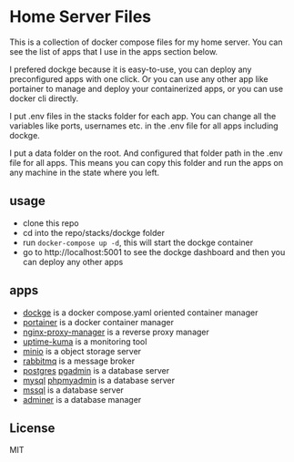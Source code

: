 # Home Server Files

This is a collection of docker compose files for my home server. You can see the list of apps that I use in the apps section below.

I prefered dockge because it is easy-to-use, you can deploy any preconfigured apps with one click. Or you can use any other app like portainer to manage and deploy your containerized apps, or you can use docker cli directly.

I put .env files in the stacks folder for each app. You can change all the variables like ports, usernames etc. in the .env file for all apps including dockge. 

I put a data folder on the root. And configured that folder path in the .env file for all apps. This means you can copy this folder and run the apps on any machine in the state where you left.

## usage
- clone this repo
- cd into the repo/stacks/dockge folder
- run `docker-compose up -d`, this will start the dockge container 
- go to http://localhost:5001 to see the dockge dashboard and then you can deploy any other apps

## apps
- [dockge](https://github.com/louislam/dockge) is a docker compose.yaml oriented container manager
- [portainer](https://www.portainer.io/) is a docker container manager
- [nginx-proxy-manager](https://nginxproxymanager.com/guide/) is a reverse proxy manager
- [uptime-kuma](https://github.com/louislam/uptime-kuma) is a monitoring tool
- [minio](https://min.io/docs/minio/container/index.html) is a object storage server
- [rabbitmq](https://www.rabbitmq.com/) is a message broker 
- [postgres](https://www.postgresql.org/) [pgadmin](https://www.pgadmin.org/) is a database server
- [mysql](https://www.mysql.com/) [phpmyadmin](https://www.phpmyadmin.net/) is a database server
- [mssql](https://www.microsoft.com/en-us/sql-server) is a database server
- [adminer](https://www.adminer.org/) is a database manager


## License
MIT
